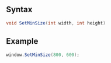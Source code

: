 ## Syntax

```csharp
void SetMinSize(int width, int height)
```

## Example

```csharp
window.SetMinSize(800, 600);
```